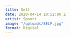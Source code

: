 ```yaml
---
title: Self
date: 2020-04-14 10:52:00 Z
artist: Spoort
image: "/uploads/SELF.jpg"
format: Digital
---
```


